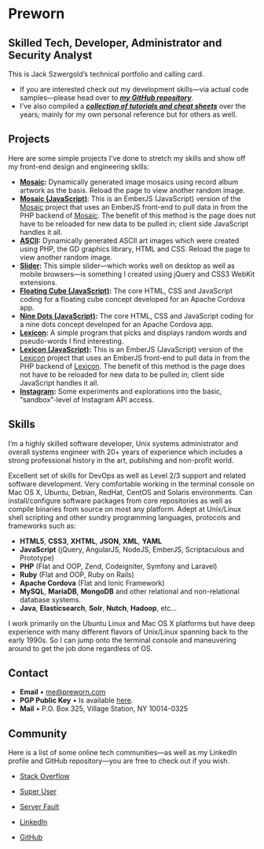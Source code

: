 # Preworn

## Skilled Tech, Developer, Administrator and Security Analyst

This is Jack Szwergold’s technical portfolio and calling card.

* If you are interested check out my development skills—via actual code samples—please head over to ***[my GitHub repository][15]***.
* I’ve also compiled a ***[collection of tutorials and cheat sheets][1]*** over the years; mainly for my own personal reference but for others as well.

## Projects

Here are some simple projects I’ve done to stretch my skills and show off my front-end design and engineering skills:

* **[Mosaic][2]:** Dynamically generated image mosaics using record album artwork as the basis. Reload the page to view another random image.
* **[Mosaic (JavaScript)][3]**: This is an EmberJS (JavaScript) version of the [Mosaic][2] project that uses an EmberJS front-end to pull data in from the PHP backend of [Mosaic][2]. The benefit of this method is the page does not have to be reloaded for new data to be pulled in; client side JavaScript handles it all.
* **[ASCII][4]:** Dynamically generated ASCII art images which were created using PHP, the GD graphics library, HTML and CSS. Reload the page to view another random image.
* **[Slider][5]:** This simple slider—which works well on desktop as well as mobile browsers—is something I created using jQuery and CSS3 WebKit extensions.
* **[Floating Cube (JavaScript)][6]:** The core HTML, CSS and JavaScript coding for a floating cube concept developed for an Apache Cordova app.
* **[Nine Dots (JavaScript)][7]:** The core HTML, CSS and JavaScript coding for a nine dots concept developed for an Apache Cordova app.
* **[Lexicon][8]:** A simple program that picks and displays random words and pseudo-words I find interesting.
* **[Lexicon (JavaScript)][9]:** This is an EmberJS (JavaScript) version of the [Lexicon][8] project that uses an EmberJS front-end to pull data in from the PHP backend of [Lexicon][8]. The benefit of this method is the page does not have to be reloaded for new data to be pulled in; client side JavaScript handles it all.
* **[Instagram][10]:** Some experiments and explorations into the basic, “sandbox”-level of Instagram API access. 

## Skills

I’m a highly skilled software developer, Unix systems administrator and overall systems engineer with 20+ years of experience which includes a strong professional history in the art, publishing and non-profit world.

Excellent set of skills for DevOps as well as Level 2/3 support and related software development. Very comfortable working in the terminal console on Mac OS X, Ubuntu, Debian, RedHat, CentOS and Solaris environments. Can install/configure software packages from core repositories as well as compile binaries from source on most any platform. Adept at Unix/Linux shell scripting and other sundry programming languages, protocols and frameworks such as:

* **HTML5**, **CSS3**, **XHTML**, **JSON**,  **XML**, **YAML**
* **JavaScript** (jQuery, AngularJS, NodeJS, EmberJS, Scriptaculous and Prototype)
* **PHP** (Flat and OOP, Zend, Codeigniter, Symfony and Laravel)
* **Ruby** (Flat and OOP, Ruby on Rails)
* **Apache Cordova** (Flat and Ionic Framework)
* **MySQL**, **MariaDB**, **MongoDB** and other relational and non-relational database systems.
* **Java**, **Elasticsearch**, **Solr**, **Nutch**, **Hadoop**, etc…

I work primarily on the Ubuntu Linux and Mac OS X platforms but have deep experience with many different flavors of Unix/Linux spanning back to the early 1990s. So I can jump onto the terminal console and maneuvering around to get the job done regardless of OS.

## Contact

* **Email** • [me@preworn.com](mailto:me@preworn.com?Subject=Preworn%20Website%20Query)
* **PGP Public Key** • Is available [here][11].
* **Mail** • P.O. Box 325, Village Station, NY 10014-0325

## Community

Here is a list of some online tech communities—as well as my LinkedIn profile and GitHub repository—you are free to check out if you wish.

* [Stack Overflow][12]
* [Super User][13]
* [Server Fault][14]
* [LinkedIn][15]
* [GitHub][16]

  [1]: tutorials_and_cheat_sheets/ "Tutorials and Cheat Sheets"
  [2]: projects/mosaic/ "Mosaic"
  [3]: projects/mosaic_js/ "Mosaic (JavaScript)"
  [4]: projects/ascii/ "ASCII"
  [5]: projects/slider/ "Slider"
  [6]: projects/floatingcube_js/ "Floating Cube (JavaScript)"
  [7]: projects/ninedots_js/ "Nine Dots (JavaScript)"
  [8]: projects/lexicon/ "Lexicon"
  [9]: projects/lexicon_js/ "Lexicon (JavaScript)"  
  [10]: projects/instagram/ "Instagram"  
  [11]: pgp_public_key-preworn.asc.txt
  [12]: http://stackoverflow.com/users/117259/jakegould "Stack Overflow"
  [13]: http://superuser.com/users/167207/jakegould "Super User"
  [14]: http://serverfault.com/users/100013/jakegould "Server Fault"
  [15]: http://www.linkedin.com/in/jackszwergold "Linked In"
  [16]: https://github.com/JackSzwergold
